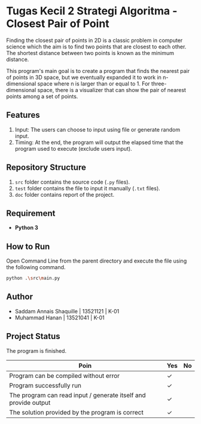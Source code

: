 # Tugas Kecil 2 Strategi Algoritma - Closest Pair of Point

Finding the closest pair of points in 2D is a classic problem in computer science which the aim is to find two points that are closest to each other. The shortest distance between two points is known as the minimum distance.

This program's main goal is to create a program that finds the nearest pair of points in 3D space, but we eventually expanded it to work in n-dimensional space where n is larger than or equal to 1. For three-dimensional space, there is a visualizer that can show the pair of nearest points among a set of points.

## Features

1. Input: The users can choose to input using file or generate random input.
2. Timing: At the end, the program will output the elapsed time that the program used to execute (exclude users input).


## Repository Structure
1. `src` folder contains the source code (`.py` files).
2. `test` folder contains the file to input it manually (`.txt` files).
3. `doc` folder contains report of the project.

## Requirement
- **Python 3**
## How to Run
Open Command Line from the parent directory and execute the file using the following command.

```sh
python .\src\main.py
```
## Author
- Saddam Annais Shaquille | 13521121 | K-01
- Muhammad Hanan | 13521041 | K-01


## Project Status
The program is finished.

| Poin  | Yes | No |
|---|---|---|
| Program can be compiled without error | ✓ |   |
| Program successfully run | ✓ |   |
| The program can read input / generate itself and provide output | ✓ |   |
| The solution provided by the program is correct | ✓ |  |